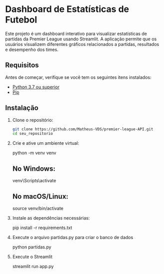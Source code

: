 # Dashboard de Estatísticas de Futebol

Este projeto é um dashboard interativo para visualizar estatísticas de partidas da Premier League usando Streamlit. A aplicação permite que os usuários visualizem diferentes gráficos relacionados a partidas, resultados e desempenho dos times.

## Requisitos

Antes de começar, verifique se você tem os seguintes itens instalados:

- [Python 3.7 ou superior](https://www.python.org/downloads/)
- [Pip](https://pip.pypa.io/en/stable/)

## Instalação

1. Clone o repositório:

    ```bash
    git clone https://github.com/Matheus-VDS/premier-league-API.git
    cd seu_repositorio

2. Crie e ative um ambiente virtual:

    python -m venv venv
    ## No Windows:
    venv\Scripts\activate
    ## No macOS/Linux:
    source venv/bin/activate

3. Instale as dependências necessárias:
    
    pip install -r requirements.txt

4. Execute o arquivo partidas.py para criar o banco de dados

    python partidas.py

5. Execute o Streamlit

    streamlit run app.py

